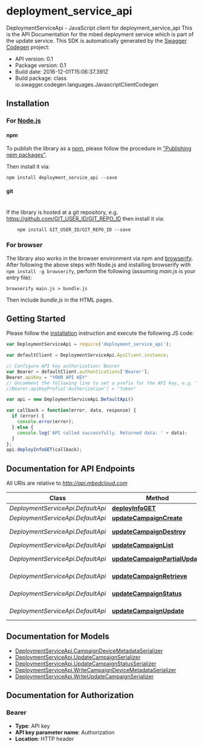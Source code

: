 # deployment_service_api

DeploymentServiceApi - JavaScript client for deployment_service_api
This is the API Documentation for the mbed deployment service which is part of the update service.
This SDK is automatically generated by the [Swagger Codegen](https://github.com/swagger-api/swagger-codegen) project:

- API version: 0.1
- Package version: 0.1
- Build date: 2016-12-01T15:06:37.391Z
- Build package: class io.swagger.codegen.languages.JavascriptClientCodegen

## Installation

### For [Node.js](https://nodejs.org/)

#### npm

To publish the library as a [npm](https://www.npmjs.com/),
please follow the procedure in ["Publishing npm packages"](https://docs.npmjs.com/getting-started/publishing-npm-packages).

Then install it via:

```shell
npm install deployment_service_api --save
```

#### git
#
If the library is hosted at a git repository, e.g.
https://github.com/GIT_USER_ID/GIT_REPO_ID
then install it via:

```shell
    npm install GIT_USER_ID/GIT_REPO_ID --save
```

### For browser

The library also works in the browser environment via npm and [browserify](http://browserify.org/). After following
the above steps with Node.js and installing browserify with `npm install -g browserify`,
perform the following (assuming *main.js* is your entry file):

```shell
browserify main.js > bundle.js
```

Then include *bundle.js* in the HTML pages.

## Getting Started

Please follow the [installation](#installation) instruction and execute the following JS code:

```javascript
var DeploymentServiceApi = require('deployment_service_api');

var defaultClient = DeploymentServiceApi.ApiClient.instance;

// Configure API key authorization: Bearer
var Bearer = defaultClient.authentications['Bearer'];
Bearer.apiKey = "YOUR API KEY"
// Uncomment the following line to set a prefix for the API key, e.g. "Token" (defaults to null)
//Bearer.apiKeyPrefix['Authorization'] = "Token"

var api = new DeploymentServiceApi.DefaultApi()

var callback = function(error, data, response) {
  if (error) {
    console.error(error);
  } else {
    console.log('API called successfully. Returned data: ' + data);
  }
};
api.deployInfoGET(callback);

```

## Documentation for API Endpoints

All URIs are relative to *http://api.mbedcloud.com*

Class | Method | HTTP request | Description
------------ | ------------- | ------------- | -------------
*DeploymentServiceApi.DefaultApi* | [**deployInfoGET**](docs/DefaultApi.md#deployInfoGET) | **GET** /v3/ds_deploy_info | 
*DeploymentServiceApi.DefaultApi* | [**updateCampaignCreate**](docs/DefaultApi.md#updateCampaignCreate) | **POST** /v3/update-campaigns/ | 
*DeploymentServiceApi.DefaultApi* | [**updateCampaignDestroy**](docs/DefaultApi.md#updateCampaignDestroy) | **DELETE** /v3/update-campaigns/{campaign_id}/ | 
*DeploymentServiceApi.DefaultApi* | [**updateCampaignList**](docs/DefaultApi.md#updateCampaignList) | **GET** /v3/update-campaigns/ | 
*DeploymentServiceApi.DefaultApi* | [**updateCampaignPartialUpdate**](docs/DefaultApi.md#updateCampaignPartialUpdate) | **PATCH** /v3/update-campaigns/{campaign_id}/ | 
*DeploymentServiceApi.DefaultApi* | [**updateCampaignRetrieve**](docs/DefaultApi.md#updateCampaignRetrieve) | **GET** /v3/update-campaigns/{campaign_id}/ | 
*DeploymentServiceApi.DefaultApi* | [**updateCampaignStatus**](docs/DefaultApi.md#updateCampaignStatus) | **GET** /v3/update-campaigns/{campaign_id}/status/ | 
*DeploymentServiceApi.DefaultApi* | [**updateCampaignUpdate**](docs/DefaultApi.md#updateCampaignUpdate) | **PUT** /v3/update-campaigns/{campaign_id}/ | 


## Documentation for Models

 - [DeploymentServiceApi.CampaignDeviceMetadataSerializer](docs/CampaignDeviceMetadataSerializer.md)
 - [DeploymentServiceApi.UpdateCampaignSerializer](docs/UpdateCampaignSerializer.md)
 - [DeploymentServiceApi.UpdateCampaignStatusSerializer](docs/UpdateCampaignStatusSerializer.md)
 - [DeploymentServiceApi.WriteCampaignDeviceMetadataSerializer](docs/WriteCampaignDeviceMetadataSerializer.md)
 - [DeploymentServiceApi.WriteUpdateCampaignSerializer](docs/WriteUpdateCampaignSerializer.md)


## Documentation for Authorization


### Bearer

- **Type**: API key
- **API key parameter name**: Authorization
- **Location**: HTTP header


